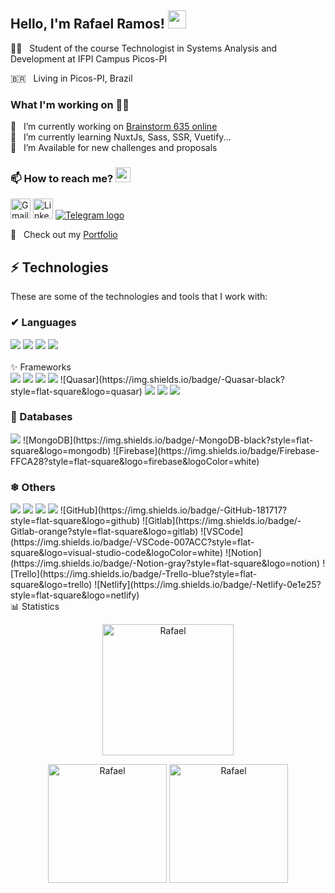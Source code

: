 ## Hello, I'm Rafael Ramos! <img src="https://github.com/TheDudeThatCode/TheDudeThatCode/blob/master/Assets/Hi.gif" width="29px">

🧑‍🏫  &nbsp; Student of the course Technologist in Systems Analysis and Development at IFPI Campus Picos-PI<br>

🇧🇷  &nbsp; Living in Picos-PI, Brazil

### What I'm working on 👨‍💻
🔭  &nbsp; I’m currently working on [Brainstorm 635 online](https://app-brainstorming.web.app/) <br>
💬  &nbsp; I’m currently learning NuxtJs, Sass, SSR, Vuetify... <br>
🌱  &nbsp; I’m Available for new challenges and proposals <br>

### 📫 How to reach me? <img src="https://github.com/TheDudeThatCode/TheDudeThatCode/blob/master/Assets/Earth.gif" width="24px">
[<img src="https://github.com/TheDudeThatCode/TheDudeThatCode/blob/master/Assets/Gmail.svg" alt="Gmail logo" height="32">](mailto:rafaelramos64@protonmail.com)
[<img src="https://github.com/TheDudeThatCode/TheDudeThatCode/blob/master/Assets/Linkedin.svg" alt="Linkedin Logo" width="32">](https://www.linkedin.com/in/rafael-ramos64/) 
[<img src="https://img.icons8.com/color/35/000000/telegram-app--v5.png" alt="Telegram logo" >](https://t.me/RamosMaster)

🚀 &nbsp; Check out my [Portfolio](https://rafaelramos64.github.io/) <br>


## ⚡ Technologies

These are some of the technologies and tools that I work with:

### ✔ Languages
<div> 
 <img src="https://img.icons8.com/color/48/000000/html-5--v1.png" />
 <img src="https://img.icons8.com/color/48/000000/css3.png"/>
 <img src="https://img.icons8.com/color/48/000000/javascript--v1.png" />
 <img src="https://img.icons8.com/color/48/000000/python--v1.png" />
</div><br/

### ✨ Frameworks
<div>
  <img src="https://img.icons8.com/external-tal-revivo-shadow-tal-revivo/24/000000/external-nuxt-js-a-free-and-open-source-web-application-framework-logo-shadow-tal-revivo.png"/>
  <img src="https://img.icons8.com/color/48/000000/vue-js.png" />
  <img src="https://img.icons8.com/windows/32/5cbbf6/vuetify.png" />
  <img src="https://img.icons8.com/color/48/000000/bootstrap.png" />
 ![Quasar](https://img.shields.io/badge/-Quasar-black?style=flat-square&logo=quasar)
 <img src="https://img.icons8.com/fluency/48/000000/node-js.png" />
 <img src="https://img.icons8.com/color/48/000000/express.png" />
 <img src="https://img.icons8.com/color/48/000000/sass.png" />
</div>

### 🎲 Databases
<div>
<img src="https://img.icons8.com/fluency/48/000000/mysql-logo.png"/>
![MongoDB](https://img.shields.io/badge/-MongoDB-black?style=flat-square&logo=mongodb)
![Firebase](https://img.shields.io/badge/Firebase-FFCA28?style=flat-square&logo=firebase&logoColor=white)
</div>

### ❄ Others
<div>
 <img src="https://img.icons8.com/color/48/000000/git.png" />
 <img src="https://img.icons8.com/color/48/000000/npm.png" />
 <img src="https://img.icons8.com/color/48/000000/linux--v1.png" />
 <img src="https://img.icons8.com/color/48/000000/windows-10.png" />
![GitHub](https://img.shields.io/badge/-GitHub-181717?style=flat-square&logo=github)
![Gitlab](https://img.shields.io/badge/-Gitlab-orange?style=flat-square&logo=gitlab)
![VSCode](https://img.shields.io/badge/-VSCode-007ACC?style=flat-square&logo=visual-studio-code&logoColor=white)
![Notion](https://img.shields.io/badge/-Notion-gray?style=flat-square&logo=notion)
![Trello](https://img.shields.io/badge/-Trello-blue?style=flat-square&logo=trello)
![Netlify](https://img.shields.io/badge/-Netlify-0e1e25?style=flat-square&logo=netlify)
</div



<h2 align="left">📊 Statistics</h2><br/>
<div>
  <p align="center"><img height="210rem" src="https://github-readme-streak-stats.herokuapp.com?user=rafaelramos64&theme=synthwave&date_format=M%20j%5B%2C%20Y%5D" alt="Rafael" />   </p>
  <p align="center">
    <img height="190em" src="https://github-readme-stats.vercel.app/api?username=rafaelramos64&show_icons=true&text_color=E5289E&title_color=9645F4&bg_color=181925&icon_color=9645F4" alt="Rafael" />
    <img height="190em" src="https://github-readme-stats.vercel.app/api/top-langs/?username=rafaelramos64&&langs_count=8&layout=compact&text_color=E5289E&title_color=9645F4&bg_color=181925&icon_color=E5289E" alt="Rafael" />
  </p>
</div>
